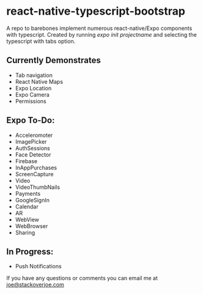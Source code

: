 # react-native-typescript-bootstrap

A repo to barebones implement numerous react-native/Expo components with typescript. Created by running _expo init projectname_ and selecting the typescript with tabs option.

## Currently Demonstrates

- Tab navigation
- React Native Maps
- Expo Location
- Expo Camera
- Permissions

## Expo To-Do:

- Acceleromoter
- ImagePicker
- AuthSessions
- Face Detector
- Firebase
- InAppPurchases
- ScreenCapture
- Video
- VideoThumbNails
- Payments
- GoogleSignIn
- Calendar
- AR
- WebView
- WebBrowser
- Sharing

## In Progress:
- Push Notifications 


If you have any questions or comments you can email me at <joe@stackoverjoe.com>
